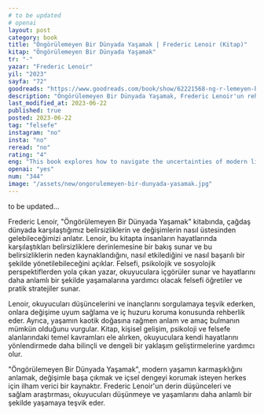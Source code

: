 ```yaml
---
# to be updated
# openai
layout: post
category: book
title: "Öngörülemeyen Bir Dünyada Yaşamak | Frederic Lenoir (Kitap)"
kitap: "Öngörülemeyen Bir Dünyada Yaşamak"
tr: "-"
yazar: "Frederic Lenoir"
yil: "2023"
sayfa: "72"
goodreads: "https://www.goodreads.com/book/show/62221568-ng-r-lemeyen-bir-d-nyada-ya-amak"
description: "Öngörülemeyen Bir Dünyada Yaşamak, Frederic Lenoir'un rehberlik edici ve ilham verici bir kitabıdır, çağdaş dünyadaki belirsizliklerle başa çıkmak ve hayatı anlamlı kılmak için felsefi içgörüler sunar."
last_modified_at: 2023-06-22
published: true
posted: 2023-06-22
tag: "felsefe"
instagram: "no"
insta: "no"
reread: "no"
rating: "4"
eng: "This book explores how to navigate the uncertainties of modern life and find meaning in the midst of change."
openai: "yes"
num: "344"
image: "/assets/new/ongorulemeyen-bir-dunyada-yasamak.jpg"
---
```


to be updated...

Frederic Lenoir, "Öngörülemeyen Bir Dünyada Yaşamak" kitabında, çağdaş dünyada karşılaştığımız belirsizliklerin ve değişimlerin nasıl üstesinden gelebileceğimizi anlatır. Lenoir, bu kitapta insanların hayatlarında karşılaştıkları belirsizliklere derinlemesine bir bakış sunar ve bu belirsizliklerin neden kaynaklandığını, nasıl etkilediğini ve nasıl başarılı bir şekilde yönetilebileceğini açıklar. Felsefi, psikolojik ve sosyolojik perspektiflerden yola çıkan yazar, okuyuculara içgörüler sunar ve hayatlarını daha anlamlı bir şekilde yaşamalarına yardımcı olacak felsefi öğretiler ve pratik stratejiler sunar.

Lenoir, okuyucuları düşüncelerini ve inançlarını sorgulamaya teşvik ederken, onlara değişime uyum sağlama ve iç huzuru koruma konusunda rehberlik eder. Ayrıca, yaşamın kaotik doğasına rağmen anlam ve amaç bulmanın mümkün olduğunu vurgular. Kitap, kişisel gelişim, psikoloji ve felsefe alanlarındaki temel kavramları ele alırken, okuyuculara kendi hayatlarını yönlendirmede daha bilinçli ve dengeli bir yaklaşım geliştirmelerine yardımcı olur.

"Öngörülemeyen Bir Dünyada Yaşamak", modern yaşamın karmaşıklığını anlamak, değişimle başa çıkmak ve içsel dengeyi korumak isteyen herkes için ilham verici bir kaynaktır. Frederic Lenoir'un derin düşünceleri ve sağlam araştırması, okuyucuları düşünmeye ve yaşamlarını daha anlamlı bir şekilde yaşamaya teşvik eder.
